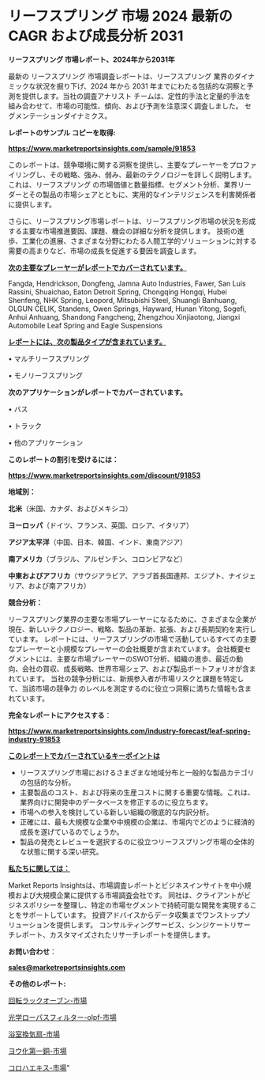 # リーフスプリング 市場 2024 最新の CAGR および成長分析 2031

<strong>リーフスプリング 市場レポート、2024年から2031年</strong>

最新の リーフスプリング 市場調査レポートは、リーフスプリング 業界のダイナミックな状況を掘り下げ、2024 年から 2031 年までにわたる包括的な洞察と予測を提供します。当社の調査アナリスト チームは、定性的手法と定量的手法を組み合わせて、市場の可能性、傾向、および予測を注意深く調査しました。 セグメンテーションダイナミクス。



<strong>レポートのサンプル コピーを取得:</strong> <a href=https://www.marketreportsinsights.com/sample/91853>

<strong><u>https://www.marketreportsinsights.com/sample/91853</u></strong></a>

このレポートは、競争環境に関する洞察を提供し、主要なプレーヤーをプロファイリングし、その戦略、強み、弱み、最新のテクノロジーを詳しく説明します。 これは、リーフスプリング の市場価値と数量指標、セグメント分析、業界リーダーとその製品の市場シェアとともに、実用的なインテリジェンスを利害関係者に提供します。

さらに、リーフスプリング市場レポートは、リーフスプリング市場の状況を形成する主要な市場推進要因、課題、機会の詳細な分析を提供します。 技術の進歩、工業化の進展、さまざまな分野にわたる人間工学的ソリューションに対する需要の高まりなど、市場の成長を促進する要因を調査します。



<strong><u>次の主要なプレーヤーがレポートでカバーされています。</u></strong>

Fangda, Hendrickson, Dongfeng, Jamna Auto Industries, Fawer, San Luis Rassini, Shuaichao, Eaton Detroit Spring, Chongqing Hongqi, Hubei Shenfeng, NHK Spring, Leopord, Mitsubishi Steel, Shuangli Banhuang, OLGUN CELIK, Standens, Owen Springs, Hayward, Hunan Yitong, Sogefi, Anhui Anhuang, Shandong Fangcheng, Zhengzhou Xinjiaotong, Jiangxi Automobile Leaf Spring and Eagle Suspensions



<strong><u><b>レポートには、次の製品タイプが含まれています。</b></u></strong>

• マルチリーフスプリング

• モノリーフスプリング



<strong><b>次のアプリケーションがレポートでカバーされています。</b></strong>

• バス

• トラック

• 他のアプリケーション



<strong><b>このレポートの割引を受けるには：</b></strong><a href=https://www.marketreportsinsights.com/discount/91853>

<strong><u>https://www.marketreportsinsights.com/discount/91853</u></strong></a>



<strong>地域別：</strong>



<strong>北米</strong>（米国、カナダ、およびメキシコ）



<strong>ヨーロッパ</strong>（ドイツ、フランス、英国、ロシア、イタリア）



<strong>アジア太平洋</strong>（中国、日本、韓国、インド、東南アジア）



<strong>南アメリカ</strong>（ブラジル、アルゼンチン、コロンビアなど）



<strong>中東およびアフリカ</strong>（サウジアラビア、アラブ首長国連邦、エジプト、ナイジェリア、および南アフリカ）



<strong>競合分析：</strong>

リーフスプリング業界の主要な市場プレーヤーになるために、さまざまな企業が現在、新しいテクノロジー、戦略、製品の革新、拡張、および長期契約を実行しています。 レポートには、リーフスプリングの市場で活動しているすべての主要なプレーヤーと小規模なプレーヤーの会社概要が含まれています。 会社概要セグメントには、主要な市場プレーヤーのSWOT分析、組織の進歩、最近の動向、会社の買収、成長戦略、世界市場シェア、および製品ポートフォリオが含まれています。 当社の競争分析には、新規参入者が市場リスクと課題を特定して、当該市場の競争力 のレベルを測定するのに役立つ洞察に満ちた情報も含まれています。



<strong>完全なレポートにアクセスする</strong>：

<a href=https://www.marketreportsinsights.com/industry-forecast/leaf-spring-industry-91853>

<strong><u>https://www.marketreportsinsights.com/industry-forecast/leaf-spring-industry-91853</u></strong></a>



<strong><u><b>このレポートでカバーされているキーポイントは</b></u></strong>
<ul>
  <li>リーフスプリング市場におけるさまざまな地域分布と一般的な製品カテゴリの包括的な分析。</li>
  <li>主要製品のコスト、および将来の生産コストに関する重要な情報。これは、業界向けに開発中のデータベースを修正するのに役立ちます。</li>
  <li>市場への参入を検討している新しい組織の徹底的な内訳分析。</li>
  <li>正確には、最も大規模な企業や中規模の企業は、市場内でどのように経済的成長を遂げているのでしょうか。</li>
  <li>製品の発売とレビューを選択するのに役立つリーフスプリング市場の全体的な状態に関する深い研究。</li>
</ul>


<strong><u><b>私たちに関しては：</b></u></strong>

Market Reports Insightsは、市場調査レポートとビジネスインサイトを中小規模および大規模企業に提供する市場調査会社です。 同社は、クライアントがビジネスポリシーを整理し、特定の市場セグメントで持続可能な開発を実現することをサポートしています。 投資アドバイスからデータ収集までワンストップソリューションを提供します。 コンサルティングサービス、シンジケートリサーチレポート、カスタマイズされたリサーチレポートを提供します。



<strong><b>お問い合わせ</b></strong>：

<a href=mailto:sales@marketreportsinsights.com>

<strong><u>sales@marketreportsinsights.com</u></strong></a>



<strong>その他のレポート:</strong>

<a href=https://www.linkedin.com/pulse/回転ラックオーブン-市場-2023-swot-分析と成長率-2030-79y8f/>回転ラックオーブン-市場</a>

<a href=https://www.linkedin.com/pulse/光学ローパスフィルター-olpf-市場-2023-競争分析と事業成長-2030-pr-news-hub-3256f/>光学ローパスフィルター-olpf-市場</a>

<a href=https://www.linkedin.com/pulse/浴室換気扇-市場-2030-年までの需要に焦点を当てた-2023-年調査レポート-dpgdc/>浴室換気扇-市場</a>

<a href=https://www.linkedin.com/pulse/ヨウ化第一銅-市場-2023-swot-分析と成長率-2030-consumer-connection-collective-360-0vfnf/>ヨウ化第一銅-市場</a>

<a href=https://www.linkedin.com/pulse/コロハエキス-市場-2023-総合分析と事業成長戦略-2030-consumer-connection-collective-360-vfrpf/>コロハエキス-市場</a>"
